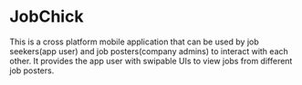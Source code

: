 # JobChick
This is a cross platform mobile application that can be used by job seekers(app user) and job posters(company admins) to interact with each other. It provides the app user with swipable UIs to view jobs from different job posters.
